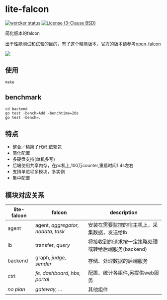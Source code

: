 # lite-falcon
[![wercker status](https://app.wercker.com/status/264bf495c340505f479d787192a213f4/s/master "wercker status")](https://app.wercker.com/project/byKey/264bf495c340505f479d787192a213f4)
[![License (3-Clause BSD)](https://img.shields.io/badge/license-BSD%203--Clause-blue.svg?style=flat-square)](http://opensource.org/licenses/BSD-3-Clause)

简化版本的falcon

出于性能测试和试验的目的，有了这个精简版本，官方的版本请参考[open-falcon](https://github.com/open-falcon/)

![][lite_falcon_img]

## 使用
```
make
```

## benchmark
```
cd backend
go test -bench=Add -benchtime=20s
go test -bench=.
```


## 特点
- 整合／精简了代码,依赖包
- 简化配置
- 多硬盘支持(单机多写)
- 后端使用共享内存，在pc机上,100万counter,重启时间1.4s左右
- 支持单进程多模块，多实例
- 集中配置

## 模块对应关系

| lite-falcon |   falcon                            |  description                                        |
|-------------|-------------------------------------|-----------------------------------------------------|
|   agent     |   agent, _aggregator, nodata, task_ | 安装在需要监控的宿主机上，采集数据，发送给lb        |
|   lb        |   transfer, _query_                 | 将接收到的请求按一定策略处理或转给后端服务(backend) |
|   backend   |   graph, _judge, sender_            | 存储、处理数据的后端服务                            |
|   ctrl      |   _fe, dashboard, hbs, portal_      | 配置、统计各组件,另提供web服务                      |
|   _no plan_ |   _gateway, ..._                    | 其他组件                                            |


[lite_falcon_img]:https://cdn.rawgit.com/yubo/falcon/master/doc/img/lite-falcon.svg
